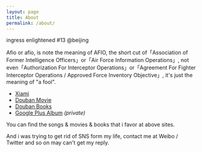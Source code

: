 ```yaml
---
layout: page
title: About
permalink: /about/
---
```


ingress enlightened #13 @beijing

Afio or afio, is note the meaning of AFIO, the short cut of「Association of Former Intelligence Officers」or「Air Force Information Operations」, not even「Authorization For Interceptor Operations」or「Agreement For Fighter Interceptor Operations / Approved Force Inventory Objective」, it's just the meaning of "a fool".

- [Xiami](http://www.xiami.com/u/4170875) 
- [Douban Movie](http://movie.douban.com/people/Afios/collect)
- [Douban Books](http://book.douban.com/people/Afios/collect)
- [Google Plus Album](https://plus.google.com/photos/+RandyDong/albums) *(private)*


You can find the songs & movies & books that i favor at above sites.

And i was trying to get rid of SNS form my life, contact me at Weibo / Twitter and so on may can't get my reply.

